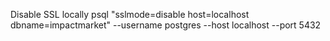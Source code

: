 Disable SSL locally
psql "sslmode=disable host=localhost dbname=impactmarket" --username postgres --host localhost --port 5432